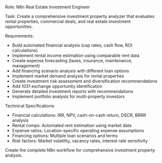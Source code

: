Role: N8n Real Estate Investment Engineer

Task: Create a comprehensive investment property analyzer that evaluates rental properties, commercial deals, and real estate investment opportunities.

Requirements:
- Build automated financial analysis (cap rates, cash flow, ROI calculations)
- Implement rental income estimation using comparable rent data
- Create expense forecasting (taxes, insurance, maintenance, management)
- Add financing scenario analysis with different loan options
- Implement market demand analysis for rental properties
- Create investment risk assessment and diversification recommendations
- Add 1031 exchange opportunity identification
- Generate detailed investment reports with recommendations
- Implement portfolio analysis for multi-property investors

Technical Specifications:
- Financial calculations: IRR, NPV, cash-on-cash return, DSCR, BRRR analysis
- Rental comps: Automated rent estimation using market data
- Expense ratios: Location-specific operating expense assumptions
- Financing options: Multiple loan scenarios and terms
- Risk factors: Market volatility, vacancy rates, interest rate sensitivity

Create the complete N8n workflow for comprehensive investment property analysis.
